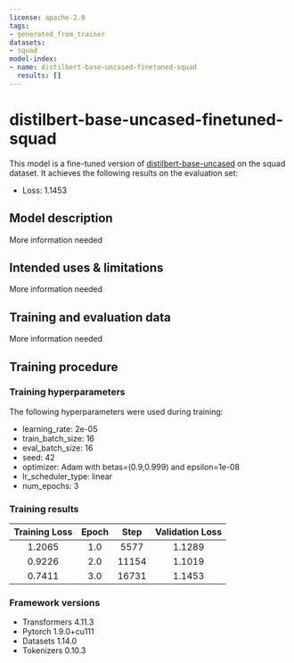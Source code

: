 ```yaml
---
license: apache-2.0
tags:
- generated_from_trainer
datasets:
- squad
model-index:
- name: distilbert-base-uncased-finetuned-squad
  results: []
---
```


<!-- This model card has been generated automatically according to the information the Trainer had access to. You
should probably proofread and complete it, then remove this comment. -->

# distilbert-base-uncased-finetuned-squad

This model is a fine-tuned version of [distilbert-base-uncased](https://huggingface.co/distilbert-base-uncased) on the squad dataset.
It achieves the following results on the evaluation set:
- Loss: 1.1453

## Model description

More information needed

## Intended uses & limitations

More information needed

## Training and evaluation data

More information needed

## Training procedure

### Training hyperparameters

The following hyperparameters were used during training:
- learning_rate: 2e-05
- train_batch_size: 16
- eval_batch_size: 16
- seed: 42
- optimizer: Adam with betas=(0.9,0.999) and epsilon=1e-08
- lr_scheduler_type: linear
- num_epochs: 3

### Training results

| Training Loss | Epoch | Step  | Validation Loss |
|:-------------:|:-----:|:-----:|:---------------:|
| 1.2065        | 1.0   | 5577  | 1.1289          |
| 0.9226        | 2.0   | 11154 | 1.1019          |
| 0.7411        | 3.0   | 16731 | 1.1453          |


### Framework versions

- Transformers 4.11.3
- Pytorch 1.9.0+cu111
- Datasets 1.14.0
- Tokenizers 0.10.3
